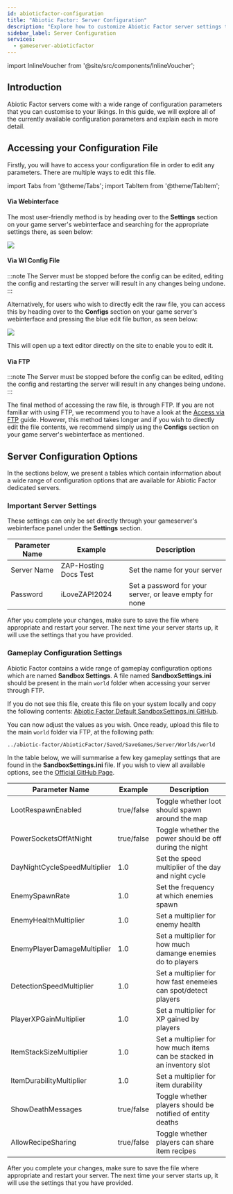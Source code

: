 ```yaml
---
id: abioticfactor-configuration
title: "Abiotic Factor: Server Configuration"
description: "Explore how to customize Abiotic Factor server settings to optimize your gameplay experience and server performance → Learn more now"
sidebar_label: Server Configuration
services:
  - gameserver-abioticfactor
---
```


import InlineVoucher from '@site/src/components/InlineVoucher';

## Introduction

Abiotic Factor servers come with a wide range of configuration parameters that you can customise to your likings. In this guide, we will explore all of the currently available configuration parameters and explain each in more detail.

<InlineVoucher />

## Accessing your Configuration File

Firstly, you will have to access your configuration file in order to edit any parameters. There are multiple ways to edit this file.

import Tabs from '@theme/Tabs';
import TabItem from '@theme/TabItem';

<Tabs>
<TabItem value="settings" label="Via Webinterface" default>

#### Via Webinterface

The most user-friendly method is by heading over to the **Settings** section on your game server's webinterface and searching for the appropriate settings there, as seen below:

![](https://screensaver01.zap-hosting.com/index.php/s/QDPzFgWRrfB49HB/preview)
</TabItem>

<TabItem value="configs" label="Via WI Config file">

#### Via WI Config File

:::note
The Server must be stopped before the config can be edited, editing the config and restarting the server will result in any changes being undone.
:::

Alternatively, for users who wish to directly edit the raw file, you can access this by heading over to the **Configs** section on your game server's webinterface and pressing the blue edit file button, as seen below:

![](https://screensaver01.zap-hosting.com/index.php/s/dPZLs4YMQopCpfd/preview)

This will open up a text editor directly on the site to enable you to edit it.

</TabItem>

<TabItem value="ftp" label="Via FTP">

#### Via FTP

:::note
The Server must be stopped before the config can be edited, editing the config and restarting the server will result in any changes being undone.
:::

The final method of accessing the raw file, is through FTP. If you are not familiar with using FTP, we recommend you to have a look at the [Access via FTP](gameserver-ftpaccess.md) guide. However, this method takes longer and if you wish to directly edit the file contents, we recommend simply using the **Configs** section on your game server's webinterface as mentioned.

</TabItem>
</Tabs>

## Server Configuration Options

In the sections below, we present a tables which contain information about a wide range of configuration options that are available for Abiotic Factor dedicated servers.

### Important Server Settings

These settings can only be set directly through your gameserver's webinterface panel under the **Settings** section.

| Parameter Name     | Example                  | Description                                                                |
| ------------------ | ------------------------ | -------------------------------------------------------------------------- | 
| Server Name        | ZAP-Hosting Docs Test    | Set the name for your server                                               |
| Password           | iLoveZAP!2024            | Set a password for your server, or leave empty for none                    |

After you complete your changes, make sure to save the file where appropriate and restart your server. The next time your server starts up, it will use the settings that you have provided.

### Gameplay Configuration Settings

Abiotic Factor contains a wide range of gameplay configuration options which are named **Sandbox Settings**. A file named **SandboxSettings.ini** should be present in the main `world` folder when accessing your server through FTP.

If you do not see this file, create this file on your system locally and copy the following contents: [Abiotic Factor Default SandboxSettings.ini GitHub](https://github.com/DFJacob/AbioticFactorDedicatedServer/blob/main/SandboxSettings.ini).

You can now adjust the values as you wish. Once ready, upload this file to the main `world` folder via FTP, at the following path:
```
../abiotic-factor/AbioticFactor/Saved/SaveGames/Server/Worlds/world
```

In the table below, we will summarise a few key gameplay settings that are found in the **SandboxSettings.ini** file. If you wish to view all available options, see the [Official GitHub Page](https://github.com/DFJacob/AbioticFactorDedicatedServer/blob/main/SandboxSettings.ini).

| Parameter Name               | Example    | Description                                                             |
| ---------------------------- | ---------- | ----------------------------------------------------------------------- | 
| LootRespawnEnabled           | true/false | Toggle whether loot should spawn around the map                         |
| PowerSocketsOffAtNight       | true/false | Toggle whether the power should be off during the night                 |
| DayNightCycleSpeedMultiplier | 1.0        | Set the speed multiplier of the day and night cycle                     |
| EnemySpawnRate               | 1.0        | Set the frequency at which enemies spawn                                |
| EnemyHealthMultiplier        | 1.0        | Set a multiplier for enemy health                                       |
| EnemyPlayerDamageMultiplier  | 1.0        | Set a multiplier for how much damange enemies do to players             |
| DetectionSpeedMultiplier     | 1.0        | Set a multiplier for how fast enemeies can spot/detect players          |
| PlayerXPGainMultiplier       | 1.0        | Set a multiplier for XP gained by players                               |
| ItemStackSizeMultiplier      | 1.0        | Set a multiplier for how much items can be stacked in an inventory slot |
| ItemDurabilityMultiplier     | 1.0        | Set a multiplier for item durability                                    |
| ShowDeathMessages            | true/false | Toggle whether players should be notified of entity deaths              |
| AllowRecipeSharing           | true/false | Toggle whether players can share item recipes                           |

After you complete your changes, make sure to save the file where appropriate and restart your server. The next time your server starts up, it will use the settings that you have provided.

<InlineVoucher />
